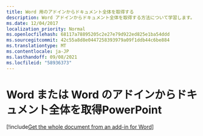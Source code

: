 ```yaml
---
title: Word 用のアドインからドキュメント全体を取得する
description: Word アドインからドキュメント全体を取得する方法について学習します。
ms.date: 12/04/2017
localization_priority: Normal
ms.openlocfilehash: 68117a78895205c2e27e79d922ed825e1ba54ddd
ms.sourcegitcommit: 42c55a8d8e0447258393979a09f1ddb44c6be884
ms.translationtype: MT
ms.contentlocale: ja-JP
ms.lasthandoff: 09/08/2021
ms.locfileid: "58936373"
---
```

# <a name="get-the-whole-document-from-an-add-in-for-word-or-powerpoint"></a>Word または Word のアドインからドキュメント全体を取得PowerPoint

[!include[Get the whole document from an add-in for Word](../includes/file-get-the-whole-document-from-an-add-in-for-powerpoint-or-word.md)]

